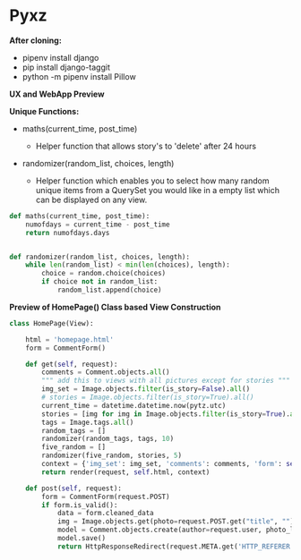 # Pyxz

**After cloning:**

- pipenv install django
- pip install django-taggit
- python -m pipenv install Pillow

**UX and WebApp Preview**


**Unique Functions:**

- maths(current_time, post_time)
  - Helper function that allows story's to 'delete' after 24 hours
  
- randomizer(random_list, choices, length)
  - Helper function which enables you to select how many random unique items from a QuerySet you would like in a empty list which can be displayed on any view.
  
  
```python
def maths(current_time, post_time):
    numofdays = current_time - post_time
    return numofdays.days


def randomizer(random_list, choices, length):
    while len(random_list) < min(len(choices), length):
        choice = random.choice(choices)
        if choice not in random_list:
            random_list.append(choice)
```

**Preview of HomePage() Class based View Construction** 

```python
class HomePage(View):

    html = 'homepage.html'
    form = CommentForm()

    def get(self, request):
        comments = Comment.objects.all()
        """ add this to views with all pictures except for stories """
        img_set = Image.objects.filter(is_story=False).all()
        # stories = Image.objects.filter(is_story=True).all()
        current_time = datetime.datetime.now(pytz.utc)
        stories = [img for img in Image.objects.filter(is_story=True).all() if maths(current_time, img.post_time) <= 1]
        tags = Image.tags.all()
        random_tags = []
        randomizer(random_tags, tags, 10)
        five_random = []
        randomizer(five_random, stories, 5)
        context = {'img_set': img_set, 'comments': comments, 'form': self.form, 'stories': five_random, 'taglist': random_tags}
        return render(request, self.html, context)

    def post(self, request):
        form = CommentForm(request.POST)
        if form.is_valid():
            data = form.cleaned_data
            img = Image.objects.get(photo=request.POST.get("title", ""))
            model = Comment.objects.create(author=request.user, photo_linked=img, text=data['comment'])
            model.save()
            return HttpResponseRedirect(request.META.get('HTTP_REFERER'))
```
